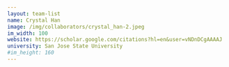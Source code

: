 ```yaml
---
layout: team-list
name: Crystal Han
image: /img/collaborators/crystal_han-2.jpeg
im_width: 100
website: https://scholar.google.com/citations?hl=en&user=vNDnDCgAAAAJ
university: San Jose State University
#im_height: 160
---
```


